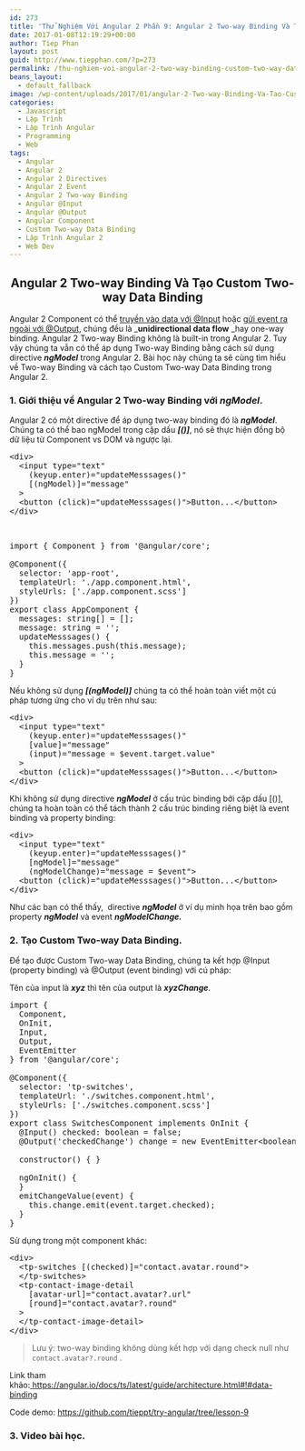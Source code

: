 ```yaml
---
id: 273
title: 'Thử Nghiệm Với Angular 2 Phần 9: Angular 2 Two-way Binding Và Tạo Custom Two-way Data Binding'
date: 2017-01-08T12:19:29+00:00
author: Tiep Phan
layout: post
guid: http://www.tiepphan.com/?p=273
permalink: /thu-nghiem-voi-angular-2-two-way-binding-custom-two-way-data-binding/
beans_layout:
  - default_fallback
image: /wp-content/uploads/2017/01/angular-2-Two-way-Binding-Va-Tao-Custom-Two-way-Data-Binding.jpg
categories:
  - Javascript
  - Lập Trình
  - Lập Trình Angular
  - Programming
  - Web
tags:
  - Angular
  - Angular 2
  - Angular 2 Directives
  - Angular 2 Event
  - Angular 2 Two-way Binding
  - Angular @Input
  - Angular @Output
  - Angular Component
  - Custom Two-way Data Binding
  - Lập Trình Angular 2
  - Web Dev
---
```

<h2 style="text-align: center;">
  Angular 2 Two-way Binding Và Tạo Custom Two-way Data Binding
</h2>

Angular 2 Component có thể <a href="http://www.tiepphan.com/thu-nghiem-voi-angular-2-truyen-du-lieu-cho-component-voi-input/" target="_blank" rel="noopener noreferrer">truyền vào data với @Input</a> hoặc <a href="http://www.tiepphan.com/thu-nghiem-voi-angular-2-component-event-voi-eventemitter-output/" target="_blank" rel="noopener noreferrer">gửi event ra ngoài với @Output</a>, chúng đều là _**unidirectional data flow** _hay one-way binding. Angular 2 Two-way Binding không là built-in trong Angular 2. Tuy vậy chúng ta vẫn có thể áp dụng Two-way Binding bằng cách sử dụng directive _**ngModel**_ trong Angular 2. Bài học này chúng ta sẽ cùng tìm hiểu về Two-way Binding và cách tạo Custom Two-way Data Binding trong Angular 2.

<!--more-->

### 1. Giới thiệu về Angular 2 Two-way Binding với **_ngModel_**.

Angular 2 có một directive để áp dụng two-way binding đó là _**ngModel**_. Chúng ta có thể bao ngModel trong cặp dấu _**[()]**_, nó sẽ thực hiện đồng bộ dữ liệu từ Component vs DOM và ngược lại.

<pre class="brush:html; highlight:[4]" title="app.component.html">&lt;div&gt;
  &lt;input type="text" 
    (keyup.enter)="updateMesssages()" 
    [(ngModel)]="message"
  &gt;
  &lt;button (click)="updateMesssages()"&gt;Button...&lt;/button&gt;
&lt;/div&gt;</pre>

&nbsp;

<pre class="brush:js;" title="app.component.ts">import { Component } from '@angular/core';

@Component({
  selector: 'app-root',
  templateUrl: './app.component.html',
  styleUrls: ['./app.component.scss']
})
export class AppComponent {
  messages: string[] = [];
  message: string = '';
  updateMesssages() {
    this.messages.push(this.message);
    this.message = '';
  }
}</pre>

Nếu không sử dụng _**[(ngModel)]**_ chúng ta có thể hoàn toàn viết một cú pháp tương ứng cho ví dụ trên như sau:

<pre class="brush:html; highlight:[4,5]" title="app.component.html">&lt;div&gt;
  &lt;input type="text" 
    (keyup.enter)="updateMesssages()" 
    [value]="message" 
    (input)="message = $event.target.value"
  &gt;
  &lt;button (click)="updateMesssages()"&gt;Button...&lt;/button&gt;
&lt;/div&gt;</pre>

Khi không sử dụng directive _**ngModel**_ ở cấu trúc binding bởi cặp dấu [()], chúng ta hoàn toàn có thể tách thành 2 cấu trúc binding riêng biệt là event binding và property binding:

<pre class="brush:html; highlight:[4,5]" title="app.component.html">&lt;div&gt;
  &lt;input type="text" 
    (keyup.enter)="updateMesssages()" 
    [ngModel]="message" 
    (ngModelChange)="message = $event"&gt;
  &lt;button (click)="updateMesssages()"&gt;Button...&lt;/button&gt;
&lt;/div&gt;</pre>

Như các bạn có thể thấy,  directive _**ngModel**_ ở ví dụ minh họa trên bao gồm property _**ngModel**_ và event _**ngModelChange.**_

### 2. Tạo Custom Two-way Data Binding.

Để tạo được Custom Two-way Data Binding, chúng ta kết hợp @Input (property binding) và @Output (event binding) với cú pháp:

Tên của input là _**xyz**_ thì tên của output là _**xyzChange**_.

<pre class="brush:js; highlight:[15,16]" title="switches.component.ts">import { 
  Component, 
  OnInit, 
  Input, 
  Output, 
  EventEmitter 
} from '@angular/core';

@Component({
  selector: 'tp-switches',
  templateUrl: './switches.component.html',
  styleUrls: ['./switches.component.scss']
})
export class SwitchesComponent implements OnInit {
  @Input() checked: boolean = false;                              // input
  @Output('checkedChange') change = new EventEmitter&lt;boolean&gt;();  // output

  constructor() { }

  ngOnInit() {
  }
  emitChangeValue(event) {
    this.change.emit(event.target.checked);
  }
}</pre>

Sử dụng trong một component khác:

<pre class="brush:html; highlight:[2]" title="contact-list.component.html">&lt;div&gt;
  &lt;tp-switches [(checked)]="contact.avatar.round"&gt;
  &lt;/tp-switches&gt;
  &lt;tp-contact-image-detail
    [avatar-url]="contact.avatar?.url"
    [round]="contact.avatar?.round"
  &gt;
  &lt;/tp-contact-image-detail&gt;
&lt;/div&gt;</pre>

> Lưu ý: two-way binding không dùng kết hợp với dạng check null như `contact.avatar?.round` .

Link tham khảo:<a href="https://angular.io/docs/ts/latest/guide/architecture.html#!#data-binding" target="_blank" rel="noopener noreferrer"> https://angular.io/docs/ts/latest/guide/architecture.html#!#data-binding</a>

Code demo: <a href="https://github.com/tieppt/try-angular/tree/lesson-9" target="_blank" rel="noopener noreferrer">https://github.com/tieppt/try-angular/tree/lesson-9</a>

### 3. Video bài học.